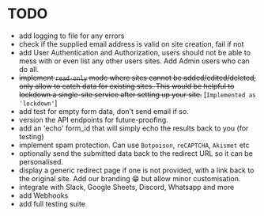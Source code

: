 # TODO

- add logging to file for any errors
- check if the supplied email address is valid on site creation, fail if not
- add User Authentication and Authorization, users should not be able to mess
  with or even list any other users sites. Add Admin users who can do all.
- ~~implement `read-only` mode where sites cannot be added/edited/deleted, only
  allow to catch data for existing sites. This would be helpful to lockdown a
  single-site service after setting up your site.~~ [`Implemented as
  'lockdown'`]
- add test for empty form data, don't send email if so.
- version the API endpoints for future-proofing.
- add an 'echo' form_id that will simply echo the results back to you (for
  testing)
- implement spam protection. Can use `Botpoison`, `reCAPTCHA`, `Akismet` etc
- optionally send the submitted data back to the redirect URL so it can be
  personalised.
- display a generic redirect page if one is not provided, with a link back to
  the original site. Add our branding 😁 but allow minor customisation.
- integrate with Slack, Google Sheets, Discord, Whatsapp and more
- add Webhooks
- add full testing suite
